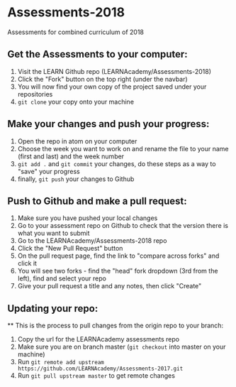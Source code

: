 # Assessments-2018

Assessments for combined curriculum of 2018

## Get the Assessments to your computer:

1. Visit the LEARN Github repo (LEARNAcademy/Assessments-2018)
2. Click the "Fork" button on the top right (under the navbar)
3. You will now find your own copy of the project saved under your repositories
3. `git clone` your copy onto your machine

## Make your changes and push your progress:

1. Open the repo in atom on your computer
2. Choose the week you want to work on and rename the file to your name (first and last) and the week number
3. `git add .` and `git commit` your changes, do these steps as a way to "save" your progress
4. finally, `git push` your changes to Github


## Push to Github and make a pull request:

1. Make sure you have pushed your local changes 
2. Go to your assessment repo on Github to check that the version there is what you want to submit
3. Go to the LEARNAcademy/Assessments-2018 repo
4. Click the "New Pull Request" button
5. On the pull request page, find the link to "compare across forks" and click it
6. You will see two forks - find the "head" fork dropdown (3rd from the left), find and select your repo
7. Give your pull request a title and any notes, then click "Create"

## Updating your repo:
** This is the process to pull changes from the origin repo to your branch:

1. Copy the url for the LEARNAcademy assessments repo
2. Make sure you are on branch master (`git checkout` into master on your machine)
3. Run `git remote add upstream https://github.com/LEARNAcademy/Assessments-2017.git`
4. Run `git pull upstream master` to get remote changes
